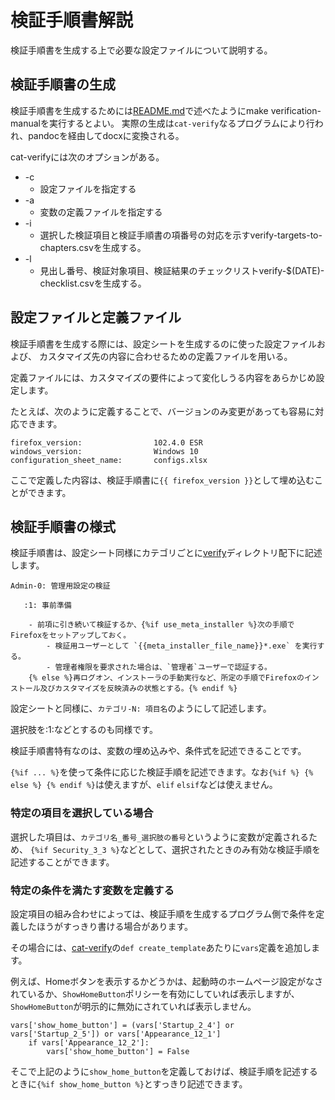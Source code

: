 # 検証手順書解説

検証手順書を生成する上で必要な設定ファイルについて説明する。

## 検証手順書の生成

検証手順書を生成するためには[README.md](./README.md)で述べたようにmake verification-manualを実行するとよい。
実際の生成は`cat-verify`なるプログラムにより行われ、pandocを経由してdocxに変換される。

cat-verifyには次のオプションがある。

* -c
  * 設定ファイルを指定する
* -a
  * 変数の定義ファイルを指定する
* -i
  * 選択した検証項目と検証手順書の項番号の対応を示すverify-targets-to-chapters.csvを生成する。
* -l
  * 見出し番号、検証対象項目、検証結果のチェックリストverify-$(DATE)-checklist.csvを生成する。

## 設定ファイルと定義ファイル

検証手順書を生成する際には、設定シートを生成するのに使った設定ファイルおよび、
カスタマイズ先の内容に合わせるための定義ファイルを用いる。

定義ファイルには、カスタマイズの要件によって変化しうる内容をあらかじめ設定します。

たとえば、次のように定義することで、バージョンのみ変更があっても容易に対応できます。

```
firefox_version:                102.4.0 ESR
windows_version:                Windows 10
configuration_sheet_name:       configs.xlsx
```

ここで定義した内容は、検証手順書に`{{ firefox_version }}`として埋め込むことができます。

## 検証手順書の様式


検証手順書は、設定シート同様にカテゴリごとに[verify](../verify)ディレクトリ配下に記述します。


```
Admin-0: 管理用設定の検証

   :1: 事前準備

    - 前項に引き続いて検証するか、{%if use_meta_installer %}次の手順でFirefoxをセットアップしておく。
        - 検証用ユーザーとして `{{meta_installer_file_name}}*.exe` を実行する。
        - 管理者権限を要求された場合は、`管理者`ユーザーで認証する。
    {% else %}再ログオン、インストーラの手動実行など、所定の手順でFirefoxのインストール及びカスタマイズを反映済みの状態とする。{% endif %}

```

設定シートと同様に、`カテゴリ-N: 項目名`のようにして記述します。

選択肢を:1:などとするのも同様です。

検証手順書特有なのは、変数の埋め込みや、条件式を記述できることです。

`{%if ... %}`を使って条件に応じた検証手順を記述できます。なお`{%if %} {% else %} {% endif %}`は使えますが、`elif` `elsif`などは使えません。

### 特定の項目を選択している場合

選択した項目は、`カテゴリ名_番号_選択肢の番号`というように変数が定義されるため、
`{%if Security_3_3 %}`などとして、選択されたときのみ有効な検証手順を記述することができます。

### 特定の条件を満たす変数を定義する

設定項目の組み合わせによっては、検証手順を生成するプログラム側で条件を定義したほうがすっきり書ける場合があります。

その場合には、[cat-verify](../cat-verify)の`def create_template`あたりに`vars`定義を追加します。

例えば、Homeボタンを表示するかどうかは、起動時のホームページ設定がなされているか、`ShowHomeButton`ポリシーを有効にしていれば表示しますが、
`ShowHomeButton`が明示的に無効にされていれば表示しません。

```
vars['show_home_button'] = (vars['Startup_2_4'] or vars['Startup_2_5']) or vars['Appearance_12_1']
    if vars['Appearance_12_2']:
        vars['show_home_button'] = False
```

そこで上記のように`show_home_button`を定義しておけば、検証手順を記述するときに`{%if show_home_button %}`とすっきり記述できます。



